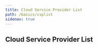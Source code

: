 ```yaml
---
title: Cloud Service Provider List
path: /basics/csplist
sidenav: true
---
```



## Cloud Service Provider List

<CspList></CspList>